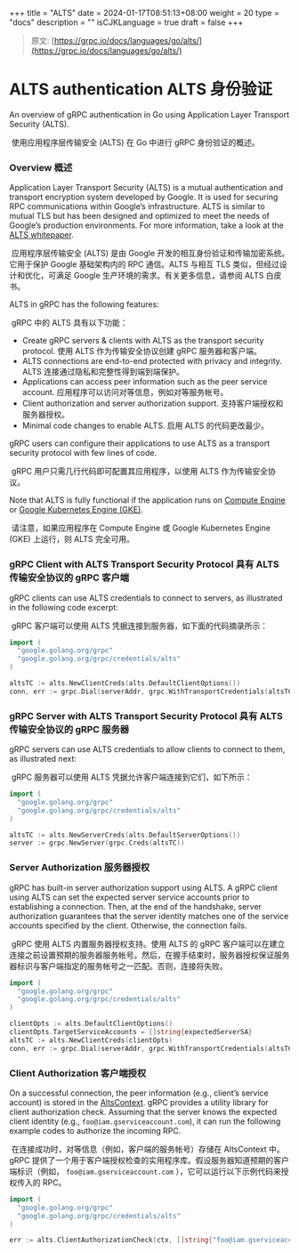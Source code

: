 +++
title = "ALTS"
date = 2024-01-17T08:51:13+08:00
weight = 20
type = "docs"
description = ""
isCJKLanguage = true
draft = false
+++

> 原文: [https://grpc.io/docs/languages/go/alts/](https://grpc.io/docs/languages/go/alts/)

# ALTS authentication ALTS 身份验证

An overview of gRPC authentication in Go using Application Layer Transport Security (ALTS).

​	使用应用程序层传输安全 (ALTS) 在 Go 中进行 gRPC 身份验证的概述。



### Overview 概述

Application Layer Transport Security (ALTS) is a mutual authentication and transport encryption system developed by Google. It is used for securing RPC communications within Google’s infrastructure. ALTS is similar to mutual TLS but has been designed and optimized to meet the needs of Google’s production environments. For more information, take a look at the [ALTS whitepaper](https://cloud.google.com/security/encryption-in-transit/application-layer-transport-security).

​	应用程序层传输安全 (ALTS) 是由 Google 开发的相互身份验证和传输加密系统。它用于保护 Google 基础架构内的 RPC 通信。ALTS 与相互 TLS 类似，但经过设计和优化，可满足 Google 生产环境的需求。有关更多信息，请参阅 ALTS 白皮书。

ALTS in gRPC has the following features:

​	gRPC 中的 ALTS 具有以下功能：

- Create gRPC servers & clients with ALTS as the transport security protocol.
  使用 ALTS 作为传输安全协议创建 gRPC 服务器和客户端。
- ALTS connections are end-to-end protected with privacy and integrity.
  ALTS 连接通过隐私和完整性得到端到端保护。
- Applications can access peer information such as the peer service account.
  应用程序可以访问对等信息，例如对等服务帐号。
- Client authorization and server authorization support.
  支持客户端授权和服务器授权。
- Minimal code changes to enable ALTS.
  启用 ALTS 的代码更改最少。

gRPC users can configure their applications to use ALTS as a transport security protocol with few lines of code.

​	gRPC 用户只需几行代码即可配置其应用程序，以使用 ALTS 作为传输安全协议。

Note that ALTS is fully functional if the application runs on [Compute Engine](https://cloud.google.com/compute) or [Google Kubernetes Engine (GKE)](https://cloud.google.com/kubernetes-engine).

​	请注意，如果应用程序在 Compute Engine 或 Google Kubernetes Engine (GKE) 上运行，则 ALTS 完全可用。

### gRPC Client with ALTS Transport Security Protocol 具有 ALTS 传输安全协议的 gRPC 客户端

gRPC clients can use ALTS credentials to connect to servers, as illustrated in the following code excerpt:

​	gRPC 客户端可以使用 ALTS 凭据连接到服务器，如下面的代码摘录所示：

```go
import (
  "google.golang.org/grpc"
  "google.golang.org/grpc/credentials/alts"
)

altsTC := alts.NewClientCreds(alts.DefaultClientOptions())
conn, err := grpc.Dial(serverAddr, grpc.WithTransportCredentials(altsTC))
```

### gRPC Server with ALTS Transport Security Protocol 具有 ALTS 传输安全协议的 gRPC 服务器

gRPC servers can use ALTS credentials to allow clients to connect to them, as illustrated next:

​	gRPC 服务器可以使用 ALTS 凭据允许客户端连接到它们，如下所示：

```go
import (
  "google.golang.org/grpc"
  "google.golang.org/grpc/credentials/alts"
)

altsTC := alts.NewServerCreds(alts.DefaultServerOptions())
server := grpc.NewServer(grpc.Creds(altsTC))
```

### Server Authorization 服务器授权

gRPC has built-in server authorization support using ALTS. A gRPC client using ALTS can set the expected server service accounts prior to establishing a connection. Then, at the end of the handshake, server authorization guarantees that the server identity matches one of the service accounts specified by the client. Otherwise, the connection fails.

​	gRPC 使用 ALTS 内置服务器授权支持。使用 ALTS 的 gRPC 客户端可以在建立连接之前设置预期的服务器服务帐号。然后，在握手结束时，服务器授权保证服务器标识与客户端指定的服务帐号之一匹配。否则，连接将失败。

```go
import (
  "google.golang.org/grpc"
  "google.golang.org/grpc/credentials/alts"
)

clientOpts := alts.DefaultClientOptions()
clientOpts.TargetServiceAccounts = []string{expectedServerSA}
altsTC := alts.NewClientCreds(clientOpts)
conn, err := grpc.Dial(serverAddr, grpc.WithTransportCredentials(altsTC))
```

### Client Authorization 客户端授权

On a successful connection, the peer information (e.g., client’s service account) is stored in the [AltsContext](https://github.com/grpc/grpc/blob/master/src/proto/grpc/gcp/altscontext.proto). gRPC provides a utility library for client authorization check. Assuming that the server knows the expected client identity (e.g., `foo@iam.gserviceaccount.com`), it can run the following example codes to authorize the incoming RPC.

​	在连接成功时，对等信息（例如，客户端的服务帐号）存储在 AltsContext 中。gRPC 提供了一个用于客户端授权检查的实用程序库。假设服务器知道预期的客户端标识（例如， `foo@iam.gserviceaccount.com` ），它可以运行以下示例代码来授权传入的 RPC。

```go
import (
  "google.golang.org/grpc"
  "google.golang.org/grpc/credentials/alts"
)

err := alts.ClientAuthorizationCheck(ctx, []string{"foo@iam.gserviceaccount.com"})
```
